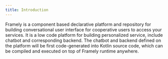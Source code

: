 ```yaml
---
title: Introduction
---
```



Framely is a component based declarative platform and repository for building conversational user interface for cooperative users to access your services.
It is a low code platform for building personalized service, include chatbot and corresponding backend.
The chatbot and backend defined on the platform will be first code-generated into Kotlin source code, which can be compiled and executed on top of Framely runtime anywhere.
